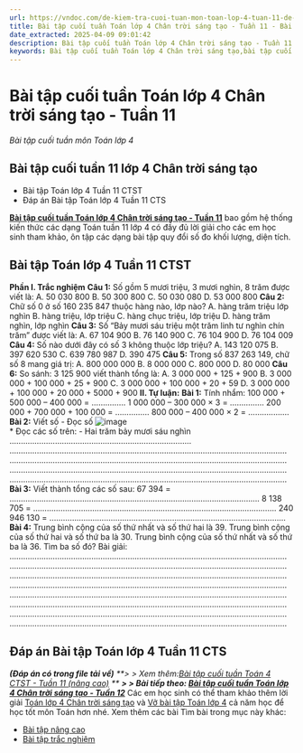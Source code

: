 ```yaml
---
url: https://vndoc.com/de-kiem-tra-cuoi-tuan-mon-toan-lop-4-tuan-11-de-1-152992
title: Bài tập cuối tuần Toán lớp 4 Chân trời sáng tạo - Tuần 11 - Bài tập cuối tuần môn Toán lớp 4 - VnDoc.com
date_extracted: 2025-04-09 09:01:42
description: Bài tập cuối tuần Toán lớp 4 Chân trời sáng tạo - Tuần 11 có đáp án giúp các em học sinh ôn tập, nâng cao kỹ năng giải Toán.
keywords: Bài tập cuối tuần Toán lớp 4 Chân trời sáng tạo,bài tập cuối tuần 11 lớp 4,bài tập toán lớp 4 tuần 11,phiếu bài tập toán tuần 11 lớp 4,bài tập cuối tuần lớp 4 tuần 11,Đề kiểm tra cuối tuần môn Toán lớp 4 Tuần 11,Đề kiểm tra cuối tuần môn Toán lớp 4,Bài tập cuối tuần môn Toán lớp 4,giải Toán lớp 4,giải bài tập toán 4,toán lớp 4,bài tập toán lớp 4,bài tập toán lớp 4 chương 2
---
```


# Bài tập cuối tuần Toán lớp 4 Chân trời sáng tạo - Tuần 11
 _Bài tập cuối tuần môn Toán lớp 4_
## Bài tập cuối tuần 11 lớp 4 Chân trời sáng tạo
  * Bài tập Toán lớp 4 Tuần 11 CTST
  * Đáp án Bài tập Toán lớp 4 Tuần 11 CTS

**[Bài tập cuối tuần Toán lớp 4 Chân trời sáng tạo - Tuần 11](<https://vndoc.com/de-kiem-tra-cuoi-tuan-mon-toan-lop-4-tuan-11-de-1-152992>)** bao gồm hệ thống kiến thức các dạng Toán tuần 11 lớp 4 có đầy đủ lời giải cho các em học sinh tham khảo, ôn tập các dạng bài tập quy đổi số đo khối lượng, diện tích.
## **Bài tập Toán lớp 4 Tuần 11 CTST**
**Phần I. Trắc nghiệm**
**Câu 1:** Số gồm 5 mươi triệu, 3 mươi nghìn, 8 trăm được viết là:
A. 50 030 800
B. 50 300 800
C. 50 030 080
D. 53 000 800
**Câu 2:** Chữ số 0 ở số 160 235 847 thuộc hàng nào, lớp nào?
A. hàng trăm triệu lớp nghìn B. hàng triệu, lớp triệu
C. hàng chục triệu, lớp triệu D. hàng trăm nghìn, lớp nghìn
**Câu 3:** Số “Bảy mươi sáu triệu một trăm linh tư nghìn chín trăm” được viết là:
A. 67 104 900
B. 76 140 900
C. 76 104 900
D. 76 104 009
**Câu 4:** Số nào dưới đây có số 3 không thuộc lớp triệu?
A. 143 120 075
B. 397 620 530
C. 639 780 987
D. 390 475
**Câu 5:** Trong số 837 263 149, chữ số 8 mang giá trị:
A. 800 000 000
B. 8 000 000
C. 800 000
D. 80 000
**Câu 6:** So sánh: 3 125 900 viết thành tổng là:
A. 3 000 000 + 125 + 900
B. 3 000 000 + 100 000 + 25 + 900
C. 3 000 000 + 100 000 + 20 + 59
D. 3 000 000 + 100 000 + 20 000 + 5000 + 900
**II. Tự luận:**
**Bài 1:** Tính nhẩm:
100 000 + 500 000 – 400 000 = ……..…….
1 000 000 – 300 000 × 3 = ………...…
200 000 + 700 000 + 100 000 = …….……..
800 000 – 400 000 × 2 = ……......……
**Bài 2:** Viết số - Đọc số
![image](https://i.vdoc.vn/data/image/2023/11/13/btct-toan-4-ctst-tuan-11.png)  
\* Đọc các số trên:
\- Hai trăm bảy mươi sáu nghìn ..……………………………………………………………………
……………………………………………………………………………………………………..……
………………………………………………………………………………………………..…………
………………………………………………………………………………………………..…………
………………………………………………………………………………………………..…………
**Bài 3:** Viết thành tổng các số sau:
67 394 = ……………………………………………..………………………………………..……….
8 138 705 = ……………..……………………………………………………………………..……….
240 946 130 = ………………………………………………………………………………..………...
**Bài 4:** Trung bình cộng của số thứ nhất và số thứ hai là 39. Trung bình cộng của số thứ hai và số thứ ba là 30. Trung bình cộng của số thứ nhất và số thứ ba là 36. Tìm ba số đó?
Bài giải:
……………………………………………………………………………………………………..……
………………………………………………………………………………………………..…………
………………………………………………………………………………………………..…………
………………………………………………………………………………………………..…………
……………………………………………………………………………………………………..……
………………………………………………………………………………………………..…………
………………………………………………………………………………………………..…………
………………………………………………………………………………………………..…………
## **Đáp án Bài tập Toán lớp 4 Tuần 11 CTS**
 _**\(Đáp án có trong file tải về\)**_
_**> > Xem thêm:[Bài tập cuối tuần Toán 4 CTST - Tuần 11 \(nâng cao\)](<https://vndoc.com/bai-tap-cuoi-tuan-toan-lop-4-chan-troi-sang-tao-tuan-11-nang-cao-300297>) **_
 _**> > Bài tiếp theo: [Bài tập cuối tuần Toán lớp 4 Chân trời sáng tạo - Tuần 12](<https://vndoc.com/de-kiem-tra-cuoi-tuan-mon-toan-lop-4-tuan-12-de-1-153830>)**_
Các em học sinh có thể tham khảo thêm lời giải [Toán lớp 4 Chân trời sáng tạo](<https://vndoc.com/toan-lop-4-chan-troi-sang-tao>) và [Vở bài tập Toán lớp 4](<https://vndoc.com/vo-bai-tap-toan-lop-4-chan-troi-sang-tao>) cả năm học để học tốt môn Toán hơn nhé.
Xem thêm các bài Tìm bài trong mục này khác:
  * [Bài tập nâng cao](</bai-tap-cuoi-tuan-toan-lop-4-chan-troi-sang-tao-tuan-11-nang-cao-300297>)
  * [Bài tập trắc nghiệm](</luyen-tap-kien-thuc-toan-lop-4-tuan-11-ctst-327585>)

